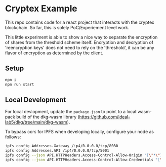 #  Cryptex Example

This repo contains code for a react project that interacts with the cryptex blockchain. So far, this is solely PoC/Experiement level work.

This little experiment is able to show a nice way to separate the encryption of shares from the threshold scheme itself. Encryption and decryption of 'reencryption keys' does not need to rely on the 'threshold', it can be any flavor of encryption as determined by the client.

## Setup

``` bash
npm i
npm run start
```

## Local Development
For local devlopment, update the `package.json` to point to a local wasm-pack build of the dkg-wasm library (https://github.com/ideal-lab5/dkg/tree/main/dkg-wasm).

To bypass cors for IPFS when developing locally, configure your node as follows:

``` bash
ipfs config Addresses.Gateway /ip4/0.0.0.0/tcp/8080
ipfs config Addresses.API /ip4/0.0.0.0/tcp/5001
ipfs config --json API.HTTPHeaders.Access-Control-Allow-Origin "[\"*\"]"
ipfs config --json API.HTTPHeaders.Access-Control-Allow-Credentials "[\"true\"]"
```